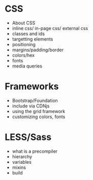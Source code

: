CSS
====
* About CSS
* inline css/ in-page css/ external css
* classes and ids
* targetting elements
* positioning
* margins/padding/border
* colors/hex
* fonts
* media queries

Frameworks
===
* Bootstrap/Foundation
* include via CDNjs
* using the grid framework
* customizing colors, fonts

LESS/Sass
===
* what is a precompiler
* hierarchy
* variables
* mixins
* build
